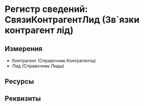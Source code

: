 ﻿# Регистр сведений: СвязиКонтрагентЛид (Зв`язки контрагент лід)

## Измерения

- Контрагент (Справочник.Контрагенты)
- Лид (Справочник.Лиды)

## Ресурсы


## Реквизиты


